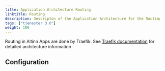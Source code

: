 ```yaml
---
title: Application Architecture Routing
linktitle: Routing
description: Descripton of the Application Architecture for the Routing Application
tags: ["tjenester 3.0"]
weight: 100
---
```


Routing in Altinn Apps are done by Traefik. See [Traefik documentation](https://docs.traefik.io/basics/) for detailed architecture information


## Configuration

